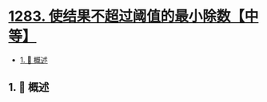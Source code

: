 # [1283. 使结果不超过阈值的最小除数【中等】](https://github.com/Tdahuyou/TNotes.leetcode/tree/main/notes/1283.%20%E4%BD%BF%E7%BB%93%E6%9E%9C%E4%B8%8D%E8%B6%85%E8%BF%87%E9%98%88%E5%80%BC%E7%9A%84%E6%9C%80%E5%B0%8F%E9%99%A4%E6%95%B0%E3%80%90%E4%B8%AD%E7%AD%89%E3%80%91)

<!-- region:toc -->

- [1. 📝 概述](#1--概述)

<!-- endregion:toc -->

## 1. 📝 概述
